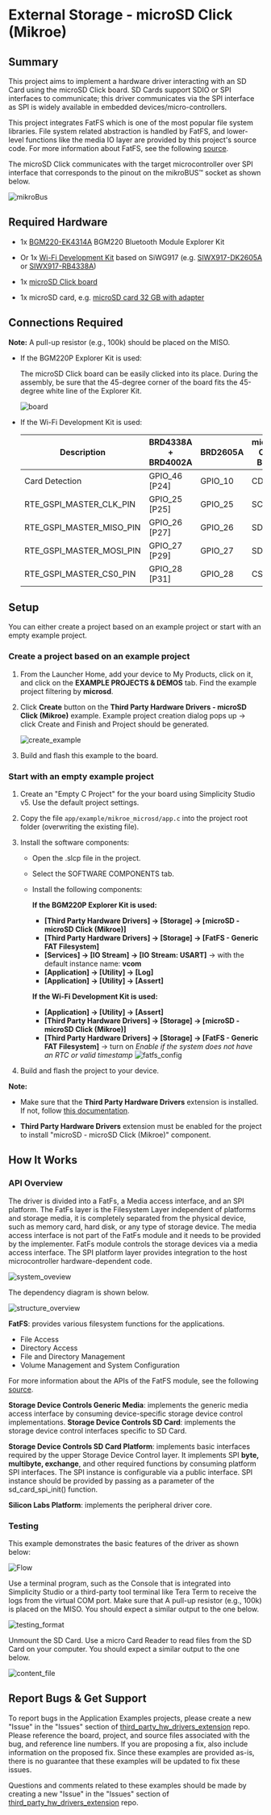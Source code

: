 # External Storage - microSD Click (Mikroe) #

## Summary ##

This project aims to implement a hardware driver interacting with an SD Card using the microSD Click board. SD Cards support SDIO or SPI interfaces to communicate; this driver communicates via the SPI interface as SPI is widely available in embedded devices/micro-controllers.

This project integrates FatFS which is one of the most popular file system libraries. File system related abstraction is handled by FatFS, and lower-level functions like the media IO layer are provided by this project's source code. For more information about FatFS, see the following [source](http://elm-chan.org/fsw/ff/doc/appnote.html).

The microSD Click communicates with the target microcontroller over SPI interface that corresponds to the pinout on the mikroBUS™ socket as shown below.

![mikroBus](image/mikrobus.png)

## Required Hardware ##

- 1x [BGM220-EK4314A](https://www.silabs.com/development-tools/wireless/bluetooth/bgm220-explorer-kit) BGM220 Bluetooth Module Explorer Kit

- Or 1x [Wi-Fi Development Kit](https://www.silabs.com/development-tools/wireless/wi-fi) based on SiWG917 (e.g. [SIWX917-DK2605A](https://www.silabs.com/development-tools/wireless/wi-fi/siwx917-dk2605a-wifi-6-bluetooth-le-soc-dev-kit) or [SIWX917-RB4338A](https://www.silabs.com/development-tools/wireless/wi-fi/siwx917-rb4338a-wifi-6-bluetooth-le-soc-radio-board))

- 1x [microSD Click board](https://www.mikroe.com/microsd-click)

- 1x microSD card, e.g. [microSD card 32 GB with adapter](https://www.mikroe.com/microsd-32gb)

## Connections Required ##

**Note:** A pull-up resistor (e.g., 100k) should be placed on the MISO.

- If the BGM220P Explorer Kit is used:

  The microSD Click board can be easily clicked into its place. During the assembly, be sure that the 45-degree corner of the board fits the 45-degree white line of the Explorer Kit.

  ![board](image/board.png)

- If the Wi-Fi Development Kit is used:

  | Description  | BRD4338A + BRD4002A | BRD2605A     | microSD Click Board |
  | -------------| ------------- | ------------------ | ------------------- |
  | Card Detection           | GPIO_46 [P24] | GPIO_10        | CD                  |
  | RTE_GSPI_MASTER_CLK_PIN  | GPIO_25 [P25] | GPIO_25        | SCK                 |
  | RTE_GSPI_MASTER_MISO_PIN | GPIO_26 [P27] | GPIO_26        | SDO                 |
  | RTE_GSPI_MASTER_MOSI_PIN | GPIO_27 [P29] | GPIO_27        | SDI                 |
  | RTE_GSPI_MASTER_CS0_PIN  | GPIO_28 [P31] | GPIO_28        | CS                  |

## Setup ##

You can either create a project based on an example project or start with an empty example project.

### Create a project based on an example project ###

1. From the Launcher Home, add your device to My Products, click on it, and click on the **EXAMPLE PROJECTS & DEMOS** tab. Find the example project filtering by **microsd**.

2. Click **Create** button on the **Third Party Hardware Drivers - microSD Click (Mikroe)** example. Example project creation dialog pops up -> click Create and Finish and Project should be generated.

   ![create_example](image/create_example.png)

3. Build and flash this example to the board.

### Start with an empty example project ###

1. Create an "Empty C Project" for the your board using Simplicity Studio v5. Use the default project settings.

2. Copy the file `app/example/mikroe_microsd/app.c` into the project root folder (overwriting the existing file).

3. Install the software components:

    - Open the .slcp file in the project.
    - Select the SOFTWARE COMPONENTS tab.
    - Install the following components:

        **If the BGM220P Explorer Kit is used:**

        - **[Third Party Hardware Drivers] → [Storage] → [microSD - microSD Click (Mikroe)]**
        - **[Third Party Hardware Drivers] → [Storage] → [FatFS - Generic FAT Filesystem]**
        - **[Services] → [IO Stream] → [IO Stream: USART]** → with the default instance name: **vcom**
        - **[Application] → [Utility] → [Log]**
        - **[Application] → [Utility] → [Assert]**

        **If the Wi-Fi Development Kit is used:**
        - **[Application] → [Utility] → [Assert]**
        - **[Third Party Hardware Drivers] → [Storage] → [microSD - microSD Click (Mikroe)]**
        - **[Third Party Hardware Drivers] → [Storage] → [FatFS - Generic FAT Filesystem]** -> turn on *Enable if the system does not have an RTC or valid timestamp*
        ![fatfs_config](image/fatfs_config.png)

4. Build and flash the project to your device.

**Note:**

- Make sure that the **Third Party Hardware Drivers** extension is installed. If not, follow [this documentation](https://github.com/SiliconLabs/third_party_hw_drivers_extension/blob/master/README.md#how-to-add-to-simplicity-studio-ide).

- **Third Party Hardware Drivers** extension must be enabled for the project to install "microSD - microSD Click (Mikroe)" component.

## How It Works ##

### API Overview ###

The driver is divided into a FatFs, a Media access interface, and an SPI platform. The FatFs layer is the Filesystem Layer independent of platforms and storage media, it is completely separated from the physical device, such as memory card, hard disk, or any type of storage device. The media access interface is not part of the FatFs module and it needs to be provided by the implementer. FatFs module controls the storage devices via a media access interface. The SPI platform layer provides integration to the host microcontroller hardware-dependent code.

![system_oveview](image/system_overview.png)

The dependency diagram is shown below.

![structure_overview](image/structure_overview.png)

**FatFS**: provides various filesystem functions for the applications.

- File Access
- Directory Access
- File and Directory Management
- Volume Management and System Configuration

For more information about the APIs of the FatFS module, see the following [source](http://elm-chan.org/fsw/ff/00index_e.html).

**Storage Device Controls Generic Media**: implements the generic media access interface by consuming device-specific storage device control implementations.
**Storage Device Controls SD Card**: implements the storage device control interfaces specific to SD Card.

**Storage Device Controls SD Card Platform**: implements basic interfaces required by the upper Storage Device Control layer. It implements SPI **byte, multibyte, exchange**, and other required functions by consuming platform SPI interfaces. The SPI instance is configurable via a public interface. SPI instance should be provided by passing as a parameter of the sd_card_spi_init() function.

**Silicon Labs Platform**: implements the peripheral driver core.

### Testing ###

This example demonstrates the basic features of the driver as shown below:

![Flow](image/workflow.png)

Use a terminal program, such as the Console that is integrated into Simplicity Studio or a third-party tool terminal like Tera Term to receive the logs from the virtual COM port. Make sure that A pull-up resistor (e.g., 100k) is placed on the MISO. You should expect a similar output to the one below.

![testing_format](image/testing.png)

Unmount the SD Card. Use a micro Card Reader to read files from the SD Card on your computer. You should expect a similar output to the one below.

![content_file](image/content_file.png)

## Report Bugs & Get Support ##

To report bugs in the Application Examples projects, please create a new "Issue" in the "Issues" section of [third_party_hw_drivers_extension](https://github.com/SiliconLabs/third_party_hw_drivers_extension) repo. Please reference the board, project, and source files associated with the bug, and reference line numbers. If you are proposing a fix, also include information on the proposed fix. Since these examples are provided as-is, there is no guarantee that these examples will be updated to fix these issues.

Questions and comments related to these examples should be made by creating a new "Issue" in the "Issues" section of [third_party_hw_drivers_extension](https://github.com/SiliconLabs/third_party_hw_drivers_extension) repo.
